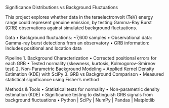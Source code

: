 Significance Distributions vs Background Fluctuations

This project explores whether data in the teraelectronvolt (TeV) energy range could represent genuine emission, by testing Gamma-Ray Burst (GRB) observations against simulated background fluctuations.

Data
	•	Background fluctuations: ~7,600 samples
	•	Observational data: Gamma-ray burst detections from an observatory
	•	GRB information: Includes positional and location data

Pipeline
	1.	Background Characterization
	•	Corrected positional errors for each GRB
	•	Tested normality (skewness, kurtosis, Kolmogorov–Smirnov test)
	2.	Non-Parametric Background Modeling
	•	Applied Kernel Density Estimation (KDE) with SciPy
	3.	GRB vs Background Comparison
	•	Measured statistical significance using Fisher’s method

Methods & Tools
	•	Statistical tests for normality
	•	Non-parametric density estimation (KDE)
	•	Significance testing to distinguish GRB signals from background fluctuations
	•	Python | SciPy | NumPy | Pandas | Matplotlib
